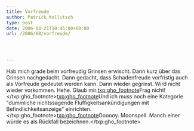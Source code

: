 ```yaml
---
title: Vorfreude
author: Patrick Kollitsch
type: post
date: 2006-08-21T10:45:00+00:00
url: /2006/08/vorfreude/




---
```

Hab mich grade beim vorfreudig Grinsen erwischt. Dann kurz über das Grinsen nachgedacht. Dann gedacht, dass Schadenfreude vorfristig auch als Vorfreude gedeutet werden kann. Dann wieder gegrinst. Wird nicht wieder vorkommen. Hehe. Glaub mir.<txp:gho_footnote>Frag nicht!</txp:gho_footnote><txp:gho_footnote>Und ich muss noch eine Kategorie "dümmliche nichtssagende Fluffigkeitsankündigungen mit Befindlichkeitsanzeige" einrichten.</txp:gho_footnote><txp:gho_footnote>Oooooy. Moonspell. Manch einer würde es als Rückfall bezeichnen.</txp:gho_footnote>
